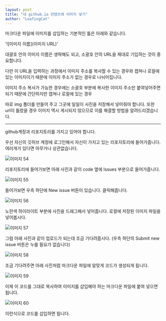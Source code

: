 ```yaml
---
layout: post
title: "내 github.io 컨텐츠에 이미지 넣기"
author: "LoafingCat"
---
```


마크다운 파일에 이미지를 삽입하는 기본적인 틀은 아래와 같습니다.

'![이미지 이름](이미지 URL)'

대괄호 안의 이미지 이름은 생략해도 되고, 소괄호 안의 URL을 제대로 기입하는 것이 중요합니다.

다만 이 URL을 입력하는 과정에서 이미지 주소를 복사할 수 있는 경우와 캡쳐나 로컬에 있는 이미지이기 때문에 이미지 주소가 없는 경우로 나뉘어집니다.

이미지 주소 복사가 가능한 경우에는 소괄호 부분에 복사한 이미지 주소만 붙여넣어주면 되기 때문에 간단하지만 캡쳐나 로컬에 있는 경우

따로 img 폴더를 만들어 주고 그곳에 일일이 사진을 저장해서 넣어줘야 합니다. 또한 url이 틀렸을 경우 이미지 역시 게시되지 않으므로 이를 해결할 방법을 알려드리겠습니다.


-------------------------------------


github계정과 리포지토리를 가지고 있어야 합니다.


우선 자신의 깃허브 계정에 로그인해서 자신이 가지고 있는 리포지토리에 들어가줍니다. 여러개가 있다면 아무거나 상관없습니다.

![이미지 54](https://github.com/Loafingcat/Loafingcat.github.io/assets/98324619/27489da7-74fc-4c82-a143-1a3e6751b456)


리포지토리에 들어가보면 아래 사진과 같이 code 옆에 Issues 부분으로 들어가줍니다.

![이미지 55](https://github.com/Loafingcat/Loafingcat.github.io/assets/98324619/4cd3a3b0-c96e-4b43-8c53-67bea3ada101)


들어가보면 우측 하단에 New issue 버튼이 있습니다. 클릭해줍니다.

![이미지 56](https://github.com/Loafingcat/Loafingcat.github.io/assets/98324619/22688696-f9d9-4e11-91c8-184e8e19efd7)


노란색 하이라이트 부분에 사진을 드래그해서 넣어줍니다. 로컬에 저장된 이미지 파일을 넣어봅시다.

![이미지 57](https://github.com/Loafingcat/Loafingcat.github.io/assets/98324619/89462f13-3ce5-40e3-9942-9a10bc8a832d)


그럼 아래 사진과 같이 업로드가 되는데 조금 기다려줍시다. (우측 하단의 Submit new issue 버튼은 누를 필요가 없습니다)

![이미지 58](https://github.com/Loafingcat/Loafingcat.github.io/assets/98324619/d3d16444-2b5c-4dfb-97ba-c8844f9b2460)


조금 기다려주면 아래 사진처럼 마크다운 파일에 알맞게 코드가 생성되게 됩니다. 

![이미지 59](https://github.com/Loafingcat/Loafingcat.github.io/assets/98324619/0ff7d11a-4347-4d25-8356-e462701f86cf)


이제 이 코드를 그대로 복사하여 이미지를 삽입해야 하는 마크다운 파일에 붙여 넣으면 됩니다.

![이미지 60](https://github.com/Loafingcat/Loafingcat.github.io/assets/98324619/302e14fd-4c45-4f6c-b726-f4ecc888b61c)

이런식으로 코드를 삽입하면 됩니다.